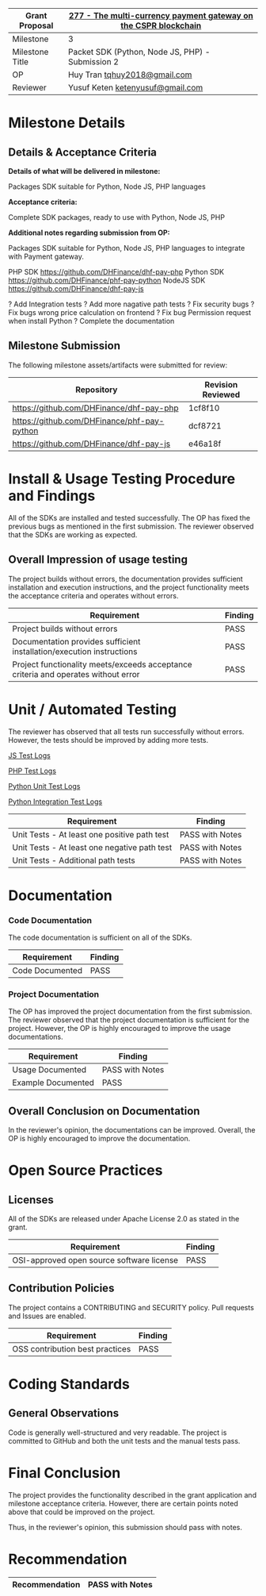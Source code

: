 Grant Proposal | [277 - The multi-currency payment gateway on the CSPR blockchain](https://portal.devxdao.com/public-proposals/277)
------------ | -------------
Milestone | 3
Milestone Title | Packet SDK (Python, Node JS, PHP) - Submission 2
OP | Huy Tran <tqhuy2018@gmail.com>
Reviewer | Yusuf Keten <ketenyusuf@gmail.com>

# Milestone Details

## Details & Acceptance Criteria

**Details of what will be delivered in milestone:**

Packages SDK suitable for Python, Node JS, PHP languages

**Acceptance criteria:**

Complete SDK packages, ready to use with Python, Node JS, PHP

**Additional notes regarding submission from OP:**

Packages SDK suitable for Python, Node JS, PHP languages to integrate with Payment gateway.

PHP SDK https://github.com/DHFinance/dhf-pay-php 
Python SDK https://github.com/DHFinance/phf-pay-python 
NodeJS SDK https://github.com/DHFinance/dhf-pay-js

? Add Integration tests
? Add more nagative path tests
? Fix security bugs
? Fix bugs wrong price calculation on frontend
? Fix bug Permission request when install Python
? Complete the documentation

## Milestone Submission

The following milestone assets/artifacts were submitted for review:

Repository | Revision Reviewed
------------ | -------------
https://github.com/DHFinance/dhf-pay-php | 1cf8f10
https://github.com/DHFinance/phf-pay-python | dcf8721
https://github.com/DHFinance/dhf-pay-js | e46a18f


# Install & Usage Testing Procedure and Findings
All of the SDKs are installed and tested successfully. The OP has fixed the previous bugs as mentioned in the first submission. The reviewer observed that the SDKs are working as expected.

## Overall Impression of usage testing

The project builds without errors, the documentation provides sufficient installation and execution instructions, and the project functionality meets the acceptance criteria and operates without errors.

Requirement | Finding
------------ | -------------
Project builds without errors | PASS
Documentation provides sufficient installation/execution instructions | PASS
Project functionality meets/exceeds acceptance criteria and operates without error | PASS

# Unit / Automated Testing

The reviewer has observed that all tests run successfully without errors. However, the tests should be improved by adding more tests.

[JS Test Logs](assets/js-test.md)

[PHP Test Logs](assets/php-test.md)

[Python Unit Test Logs](assets/python-unit-test.md)

[Python Integration Test Logs](assets/python-integration-test.md)


Requirement | Finding
------------ | -------------
Unit Tests - At least one positive path test | PASS with Notes
Unit Tests - At least one negative path test | PASS with Notes
Unit Tests - Additional path tests | PASS with Notes

# Documentation

### Code Documentation

The code documentation is sufficient on all of the SDKs.

Requirement | Finding
------------ | -------------
Code Documented | PASS

### Project Documentation

The OP has improved the project documentation from the first submission. The reviewer observed that the project documentation is sufficient for the project. However, the OP is highly encouraged to improve the usage documentations.

Requirement | Finding
------------ | -------------
Usage Documented | PASS with Notes
Example Documented | PASS

## Overall Conclusion on Documentation

In the reviewer's opinion, the documentations can be improved. Overall, the OP is highly encouraged to improve the documentation.

# Open Source Practices

## Licenses

All of the SDKs are released under Apache License 2.0 as stated in the grant.

Requirement | Finding
------------ | -------------
OSI-approved open source software license | PASS

## Contribution Policies

The project contains a CONTRIBUTING and SECURITY policy. Pull requests and Issues are enabled.

Requirement | Finding
------------ | -------------
OSS contribution best practices | PASS

# Coding Standards

## General Observations

Code is generally well-structured and very readable. The project is committed to GitHub and both the unit tests and the manual tests pass.

# Final Conclusion

The project provides the functionality described in the grant application and milestone acceptance criteria. However, there are certain points noted above that could be improved on the project.

Thus, in the reviewer's opinion, this submission should pass with notes.

# Recommendation

Recommendation | PASS with Notes
------------ | -------------
